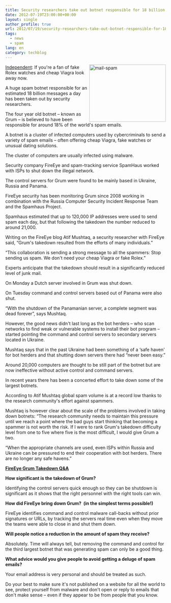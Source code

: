 ```yaml
---
title: Security researchers take out botnet responsible for 18 billion spam emails a day
date: 2012-07-19T23:00:00+00:00
layout: single
author_profile: true
url: 2012/07/19/security-researchers-take-out-botnet-responsible-for-18-billion-spam-emails-a-day/
tags:
  - news
  - spam
lang: en
category: techblog
---
```

<a href="http://lh5.ggpht.com/-N9STBulhiHw/UAiKWOJglHI/AAAAAAAAGhI/hPNE0ZwAHoc/s1600-h/mail-spam%25255B3%25255D.jpg" target="_blank"><img title="mail-spam" border="0" alt="mail-spam" align="right" src="http://lh3.ggpht.com/-KT4_JnQSS5Y/UAiKcAICXpI/AAAAAAAAGhQ/sN_9LB8mjyw/mail-spam_thumb%25255B1%25255D.jpg?imgmax=800" width="240" height="180" /></a><a href="http://www.independent.co.uk/life-style/gadgets-and-tech/news/security-researchers-take-out-botnet-responsible-for-18-billion-spam-emails-a-day-7959463.html" target="_blank">Independent</a>: If you're a fan of fake Rolex watches and cheap Viagra look away now. 

A huge spam botnet responsible for an estimated 18 billion messages a day has been taken out by security researchers. 

The four year old botnet &#8211; known as Grum &#8211; is believed to have been responsible for around 18% of the world's spam emails. 

A botnet is a cluster of infected computers used by cybercriminals to send a variety of spam emails &#8211; often offering cheap Viagra, fake watches or unusual dating solutions. 

The cluster of computers are usually infected using malware. 

Security company FireEye and spam-tracking service SpamHaus worked with ISPs to shut down the illegal network. 

The control servers for Grum were found to be mainly based in Ukraine, Russia and Panama. 

FireEye security has been monitoring Grum since 2008 working in combination with the Russia Computer Security Incident Response Team and the Spamhaus Project. 

Spamhaus estimated that up to 120,000 IP addresses were used to send spam each day, but that following the takedown the number reduced to around 21,000. 

Writing on the FireEye blog Atif Mushtaq, a security researcher with FireEye said, “Grum's takedown resulted from the efforts of many individuals.” 

“This collaboration is sending a strong message to all the spammers: Stop sending us spam. We don't need your cheap Viagra or fake Rolex.” 

Experts anticipate that the takedown should result in a significantly reduced level of junk mail. 

On Monday a Dutch server involved in Grum was shut down. 

On Tuesday command and control servers based out of Panama were also shut. 

“With the shutdown of the Panamanian server, a complete segment was dead forever”, says Mushtaq. 

However, the good news didn't last long as the bot herders &#8211; who scan networks to find weak or vulnerable systems to install their bot program &#8211; started pointing the command and control servers to secondary servers located in Ukraine. 

Mushtaq says that in the past Ukraine had been something of a &#8216;safe haven' for bot herders and that shutting down servers there had “never been easy.” 

Around 20,000 computers are thought to be still part of the botnet but are now ineffective without active control and command servers. 

In recent years there has been a concerted effort to take down some of the largest botnets. 

According to Atif Mushtaq global spam volume is at a record low thanks to the research community's effort against spammers. 

Mushtaq is however clear about the scale of the problems involved in taking down botnets: “The research community needs to maintain this pressure until we reach a point where the bad guys start thinking that becoming a spammer is not worth the risk. If I were to rank Grum's takedown difficulty level from one to five where five is the most difficult, I would give Grum a two. 

“When the appropriate channels are used, even ISPs within Russia and Ukraine can be pressured to end their cooperation with bot herders. There are no longer any safe havens.” 

<u><strong>FireEye Grum Takedown Q&A</strong></u> 

**How significant is the takedown of Grum?** 

Identifying the control servers quick enough so they can be shutdown is significant as it shows that the right personnel with the right tools can win. 

**How did FireEye bring down Grum?  (in the simplest terms possible!)** 

FireEye identifies command and control malware call-backs without prior signatures or URLs, by tracking the servers real time even when they move the teams were able to close in and shut them down. 

**Will people notice a reduction in the amount of spam they receive?** 

Absolutely. Time will always tell, but removing the command and control for the third largest botnet that was generating spam can only be a good thing. 

**What advice would you give people to avoid getting a deluge of spam emails?** 

Your email address is very personal and should be treated as such. 

Do your best to make sure it's not published on a website for all the world to see, protect yourself from malware and don't open or reply to emails that don't make sense – even if they appear to be from people that you know.